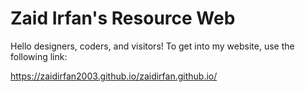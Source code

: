 # Zaid Irfan's Resource Web

Hello designers, coders, and visitors! To get into my website, use the following link:

https://zaidirfan2003.github.io/zaidirfan.github.io/
